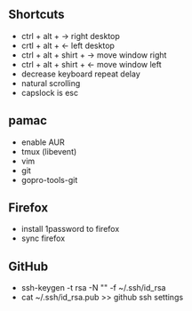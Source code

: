 ## Shortcuts

* ctrl + alt + -> right desktop
* crtl + alt + <- left desktop
* ctrl + alt + shirt + -> move window right
* ctrl + alt + shirt + <- move window left
* decrease keyboard repeat delay
* natural scrolling
* capslock is esc

## pamac

* enable AUR
* tmux (libevent)
* vim
* git
* gopro-tools-git

## Firefox

* install 1password to firefox
* sync firefox

## GitHub

* ssh-keygen -t rsa -N "" -f ~/.ssh/id_rsa
* cat ~/.ssh/id_rsa.pub >> github ssh settings
